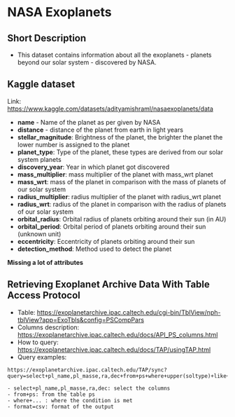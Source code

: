 # NASA Exoplanets


## Short Description
- This dataset contains information about all the exoplanets - planets beyond our solar system - discovered by NASA.


## Kaggle dataset

Link: https://www.kaggle.com/datasets/adityamishraml/nasaexoplanets/data

- **name** - Name of the planet as per given by NASA
- **distance** - distance of the planet from earth in light years
- **stellar_magnitude**: Brightness of the planet, the brighter the planet the lower number is assigned to the planet
- **planet_type**: Type of the planet, these types are derived from our solar system planets
- **discovery_year**: Year in which planet got discovered
- **mass_multiplier**: mass multiplier of the planet with mass_wrt planet
- **mass_wrt**: mass of the planet in comparison with the mass of planets of our solar system
- **radius_multiplier**: radius multiplier of the planet with radius_wrt planet
- **radius_wrt**: radius of the planet in comparison with the radius of planets of our solar system
- **orbital_radius**: Orbital radius of planets orbiting around their sun (in AU)
- **orbital_period**: Orbital period of planets orbiting around their sun (unknown unit)
- **eccentricity**: Eccentricity of planets orbiting around their sun
- **detection_method**: Method used to detect the planet

**Missing a lot of attributes**

## Retrieving Exoplanet Archive Data With Table Access Protocol

- Table: https://exoplanetarchive.ipac.caltech.edu/cgi-bin/TblView/nph-tblView?app=ExoTbls&config=PSCompPars
- Columns description: https://exoplanetarchive.ipac.caltech.edu/docs/API_PS_columns.html
- How to query: https://exoplanetarchive.ipac.caltech.edu/docs/TAP/usingTAP.html
- Query examples: 
```
https://exoplanetarchive.ipac.caltech.edu/TAP/sync?query=select+pl_name,pl_masse,ra,dec+from+ps+where+upper(soltype)+like+'%CONF%'+and+pl_masse+between+0.5+and+2.0&format=csv
```
    - select+pl_name,pl_masse,ra,dec: select the columns
    - from+ps: from the table ps
    - where+... : where the condition is met
    - format=csv: format of the output